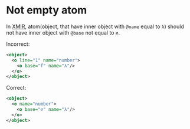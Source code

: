 # Not empty atom

In [XMIR], atom(object, that have inner object with `@name` equal to `λ`)
should not have inner object with `@base` not equal to `∅`.

Incorrect:

```xml
<object>
  <o line="1" name="number">
    <o base="f" name="λ"/>
  </o>
</object>
```

Correct:

```xml
<object>
  <o name="number">
    <o base="∅" name="λ"/>
  </o>
</object>
```

[XMIR]: https://news.eolang.org/2022-11-25-xmir-guide.html
